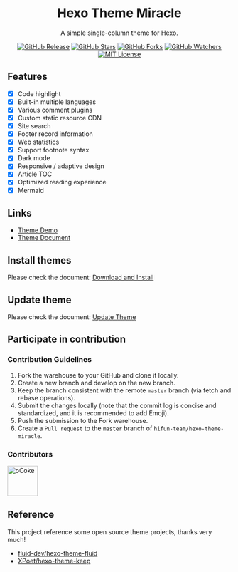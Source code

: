 <h1 align="center">Hexo Theme Miracle</h1>
<p align="center">A simple single-column theme for Hexo.</p>
<p align="center">
    <a href="https://github.com/hifun-team/hexo-theme-miracle/releases/"><img src="https://badgen.net/github/release/hifun-team/hexo-theme-miracle" alt="GitHub Release"></a>
    <a href="https://github.com/hifun-team/hexo-theme-miracle/stargazers"><img src="https://badgen.net/github/stars/hifun-team/hexo-theme-miracle" alt="GitHub Stars"></a>
    <a href="https://github.com/hifun-team/hexo-theme-miracle/network/members"><img src="https://badgen.net/github/forks/hifun-team/hexo-theme-miracle" alt="GitHub Forks"></a>
    <a href="https://github.com/hifun-team/hexo-theme-miracle/watchers"><img src="https://badgen.net/github/watchers/hifun-team/hexo-theme-miracle" alt="GitHub Watchers"></a>
    <a href="https://github.com/hifun-team/hexo-theme-miracle/blob/master/LICENSE"><img src="https://badgen.net/github/license/hifun-team/hexo-theme-miracle" alt="MIT License"></a>
</p>

## Features

- [x] Code highlight
- [x] Built-in multiple languages
- [x] Various comment plugins
- [x] Custom static resource CDN
- [x] Site search
- [x] Footer record information
- [x] Web statistics
- [x] Support footnote syntax
- [x] Dark mode
- [x] Responsive / adaptive design
- [x] Article TOC
- [x] Optimized reading experience
- [x] Mermaid

## Links

- [Theme Demo](https://miracle-demo.now.sh)
- [Theme Document](https://miracle-docs.now.sh)

## Install themes

Please check the document: [Download and Install](https://miracle-docs.now.sh/?p=en#download-and-install)

## Update theme

Please check the document: [Update Theme](https://miracle-docs.now.sh/?p=en#update-theme)

## Participate in contribution

### Contribution Guidelines

1. Fork the warehouse to your GitHub and clone it locally.
2. Create a new branch and develop on the new branch.
3. Keep the branch consistent with the remote `master` branch (via fetch and rebase operations).
4. Submit the changes locally (note that the commit log is concise and standardized, and it is recommended to add Emoji).
5. Push the submission to the Fork warehouse.
6. Create a `Pull request` to the `master` branch of `hifun-team/hexo-theme-miracle`.

### Contributors

<a href="https://github.com/oCoke" title="oCoke"><img src="https://avatars0.githubusercontent.com/u/71591824?s=460&u=4e1a04eadb3b23add8f5c9ba14e21b00219142f7&v=4" alt= "oCoke" height="68" width="68" style="max-width:100%;"></a>


## Reference

This project reference some open source theme projects, thanks very much!

- [fluid-dev/hexo-theme-fluid](https://github.com/fluid-dev/hexo-theme-fluid)
- [XPoet/hexo-theme-keep](https://github.com/XPoet/hexo-theme-keep)